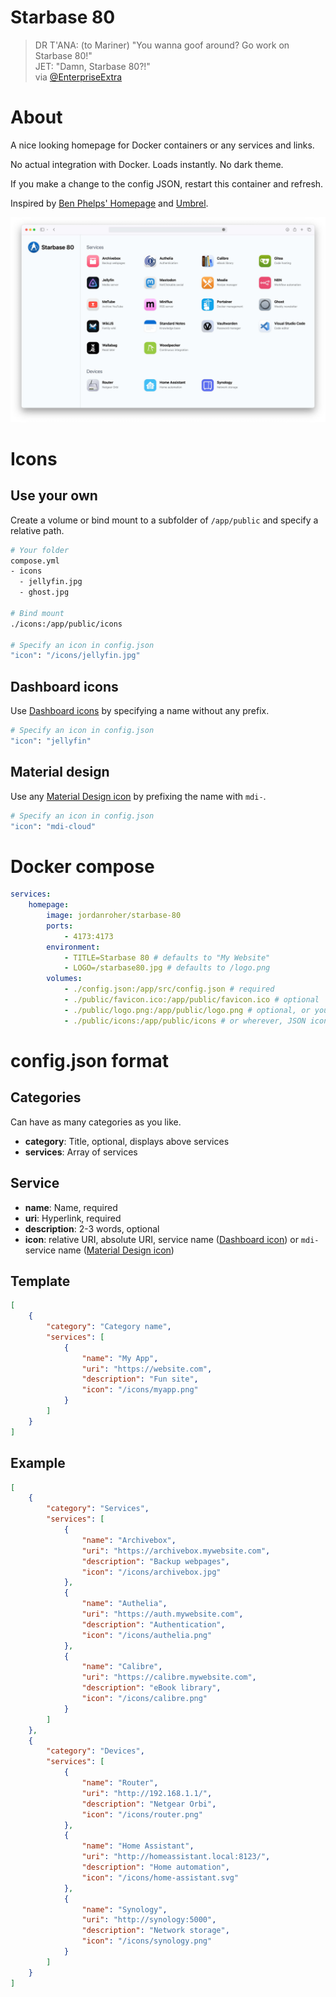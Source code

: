 # Starbase 80

> DR T'ANA: (to Mariner) "You wanna goof around? Go work on Starbase 80!"<br />
> JET: "Damn, Starbase 80?!"<br />
> via [@EnterpriseExtra](https://twitter.com/EnterpriseExtra/status/1304161631451004928)

# About

A nice looking homepage for Docker containers or any services and links.

No actual integration with Docker. Loads instantly. No dark theme.

If you make a change to the config JSON, restart this container and refresh.

Inspired by [Ben Phelps' Homepage](https://gethomepage.dev/) and [Umbrel](https://umbrel.com/).

<img src="./preview.jpg" alt="" />

# Icons

## Use your own

Create a volume or bind mount to a subfolder of `/app/public` and specify a relative path.

```bash
# Your folder
compose.yml
- icons
  - jellyfin.jpg
  - ghost.jpg

# Bind mount
./icons:/app/public/icons

# Specify an icon in config.json
"icon": "/icons/jellyfin.jpg"
```

## Dashboard icons

Use [Dashboard icons](https://github.com/walkxcode/dashboard-icons) by specifying a name without any prefix.

```bash
# Specify an icon in config.json
"icon": "jellyfin"
```

## Material design

Use any [Material Design icon](https://icon-sets.iconify.design/mdi/) by prefixing the name with `mdi-`.

```bash
# Specify an icon in config.json
"icon": "mdi-cloud"
```

# Docker compose

```yaml
services:
    homepage:
        image: jordanroher/starbase-80
        ports:
            - 4173:4173
        environment:
            - TITLE=Starbase 80 # defaults to "My Website"
            - LOGO=/starbase80.jpg # defaults to /logo.png
        volumes:
            - ./config.json:/app/src/config.json # required
            - ./public/favicon.ico:/app/public/favicon.ico # optional
            - ./public/logo.png:/app/public/logo.png # optional, or you can reference something in /icons
            - ./public/icons:/app/public/icons # or wherever, JSON icon paths are relative to /app/public
```

# config.json format

## Categories

Can have as many categories as you like.

-   **category**: Title, optional, displays above services
-   **services**: Array of services

## Service

-   **name**: Name, required
-   **uri**: Hyperlink, required
-   **description**: 2-3 words, optional
-   **icon**: relative URI, absolute URI, service name ([Dashboard icon](https://github.com/walkxcode/dashboard-icons)) or `mdi-`service name ([Material Design icon](https://icon-sets.iconify.design/mdi/))

## Template

```json
[
	{
		"category": "Category name",
		"services": [
			{
				"name": "My App",
				"uri": "https://website.com",
				"description": "Fun site",
				"icon": "/icons/myapp.png"
			}
		]
	}
]
```

## Example

```json
[
	{
		"category": "Services",
		"services": [
			{
				"name": "Archivebox",
				"uri": "https://archivebox.mywebsite.com",
				"description": "Backup webpages",
				"icon": "/icons/archivebox.jpg"
			},
			{
				"name": "Authelia",
				"uri": "https://auth.mywebsite.com",
				"description": "Authentication",
				"icon": "/icons/authelia.png"
			},
			{
				"name": "Calibre",
				"uri": "https://calibre.mywebsite.com",
				"description": "eBook library",
				"icon": "/icons/calibre.png"
			}
		]
	},
	{
		"category": "Devices",
		"services": [
			{
				"name": "Router",
				"uri": "http://192.168.1.1/",
				"description": "Netgear Orbi",
				"icon": "/icons/router.png"
			},
			{
				"name": "Home Assistant",
				"uri": "http://homeassistant.local:8123/",
				"description": "Home automation",
				"icon": "/icons/home-assistant.svg"
			},
			{
				"name": "Synology",
				"uri": "http://synology:5000",
				"description": "Network storage",
				"icon": "/icons/synology.png"
			}
		]
	}
]
```
